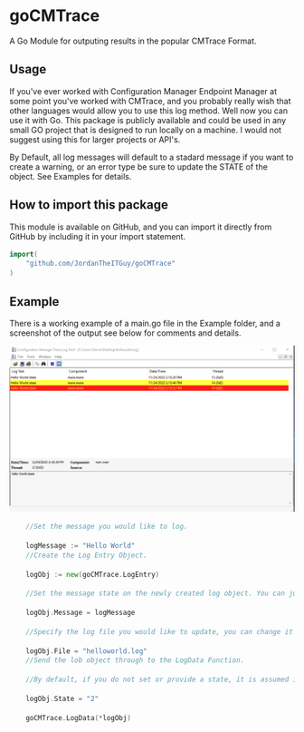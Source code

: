 # goCMTrace

A Go Module for outputing results in the popular CMTrace Format. 


## Usage

If you've ever worked with Configuration Manager Endpoint Manager at some point you've worked with CMTrace, and you probably really wish that other languages would allow you to use this log method. Well now you can use it with Go. This package is publicly available and could be used in any small GO project that is designed to run locally on a machine. I would not suggest using this for larger projects or API's. 

By Default, all log messages will default to a stadard message if you want to create a warning, or an error type be sure to update the STATE of the object. See Examples for details.

## How to import this package

This module is available on GitHub, and you can import it directly from GitHub by including it in your import statement.

```go
import(
    "github.com/JordanTheITGuy/goCMTrace"
)
```
## Example

There is a working example of a main.go file in the Example folder, and a screenshot of the output see below for comments and details. 

![CMTrace Example](/example/exampleOutPut.png)

```go
    //Set the message you would like to log.
	
    logMessage := "Hello World"
    //Create the Log Entry Object.

	logObj := new(goCMTrace.LogEntry)

    //Set the message state on the newly created log object. You can just recycle the log object, you do not need multiple log objects.

	logObj.Message = logMessage

    //Specify the log file you would like to update, you can change it multiple times if you want.

	logObj.File = "helloworld.log"
    //Send the lob object through to the LogData Function.

    //By default, if you do not set or provide a state, it is assumed it should log in state 1. Make sure you revert back, to 1 if you send a log message through. 

    logObj.State = "2"

	goCMTrace.LogData(*logObj)
```

